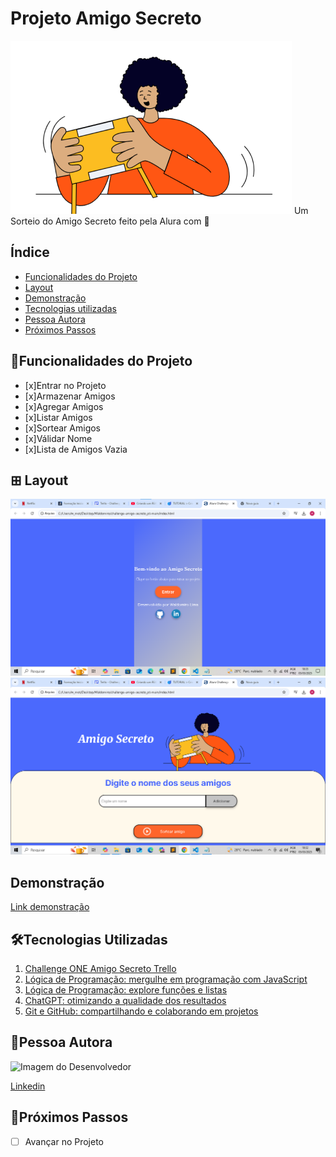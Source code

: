 # Projeto Amigo Secreto

![amigo-secreto](./assets/amigo-secreto.png)
Um Sorteio do Amigo Secreto feito pela Alura com 💛

## Índice

- [Funcionalidades do Projeto](funcionalidades)
- [Layout](layout)
- [Demonstração](demonstração)
- [Tecnologias utilizadas](tecnologias)
- [Pessoa Autora](autor)
- [Próximos Passos](passos)

## 📱Funcionalidades do Projeto

- [x]Entrar no Projeto
- [x]Armazenar Amigos
- [x]Agregar Amigos
- [x]Listar Amigos
- [x]Sortear Amigos
- [x]Válidar Nome
- [x]Lista de Amigos Vazia

## ⊞ Layout

![tela de entrada](./assets/tela1.png)
![tela de sorteio](./assets/tela2.png)

## Demonstração

[Link demonstração](http://127.0.0.1:5500/index.htmlgit)

## 🛠Tecnologias Utilizadas

1. [Challenge ONE Amigo Secreto Trello](https://trello.com/b/pKFrkRfb/trello-challenge-amigo-secreto-pt)
2. [Lógica de Programação: mergulhe em programação com JavaScript](https://cursos.alura.com.br/course/logica-programacao-mergulhe-programacao-javascript)
3. [Lógica de Programação: explore funções e listas](https://cursos.alura.com.br/course/logica-programacao-funcoes-listas)
4. [ChatGPT: otimizando a qualidade dos resultados](https://cursos.alura.com.br/course/chatgpt-otimizando-qualidade-resultados)
5. [Git e GitHub: compartilhando e colaborando em projetos](https://cursos.alura.com.br/course/git-github-compartilhando-colaborando-projetos)

## 🧑Pessoa Autora

![Imagem do Desenvolvedor](https://blog.symquest.com/hubfs/blog-files/Different-Type-of-Vulnerability-Scanners.jpg)

[Linkedin](https://www.linkedin.com/in/waldomiro-lima-motta-66b3a122a/)

## 👞Próximos Passos

- [ ] Avançar no Projeto